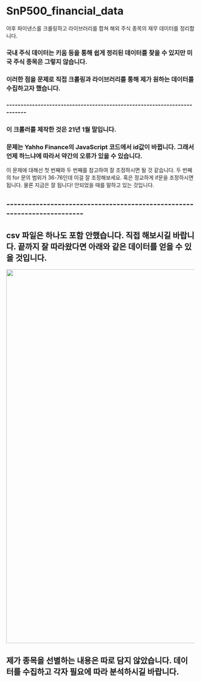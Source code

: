 # SnP500_financial_data
야후 파이낸스를 크롤링하고 라이브러리를 합쳐 해외 주식 종목의 재무 데이터를 정리합니다.

### 국내 주식 데이터는 키움 등을 통해 쉽게 정리된 데이터를 찾을 수 있지만 미국 주식 종목은 그렇지 않습니다.
### 이러한 점을 문제로 직접 크롤링과 라이브러리를 통해 제가 원하는 데이터를 수집하고자 했습니다.

### ------------------------------------------------------------------------
### 이 크롤러를 제작한 것은 21년 1월 말입니다.
### 문제는 Yahho Finance의 JavaScript 코드에서 id값이 바뀝니다. 그래서 언제 하느냐에 따라서 약간의 오류가 있을 수 있습니다.
이 문제에 대해선 첫 번째와 두 번째를 참고하여 잘 조정하시면 될 것 같습니다. 두 번째의 for 문의 범위가 36-76인데 이걸 잘 조정해보세요.
혹은 정교하게 if문을 조정하시면 됩니다. 물론 지금은 잘 됩니다! 안되었을 때를 말하고 있는 것입니다.

## ------------------------------------------------------------------------
## csv 파일은 하나도 포함 안했습니다. 직접 해보시길 바랍니다. 끝까지 잘 따라왔다면 아래와 같은 데이터를 얻을 수 있을 것입니다.
<div>
<img width="1000" src="https://user-images.githubusercontent.com/68219216/106378498-b1b62980-63e8-11eb-8940-2b44c6308e5b.JPG">
</div>

## 제가 종목을 선별하는 내용은 따로 담지 않았습니다. 데이터를 수집하고 각자 필요에 따라 분석하시길 바랍니다.
